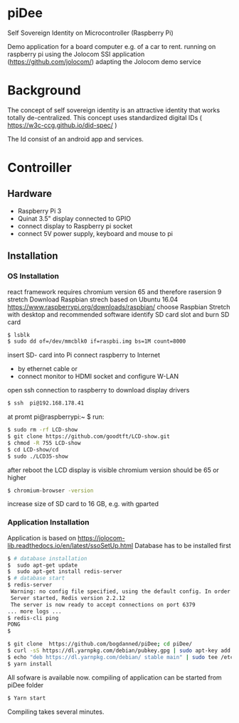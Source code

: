 # piDee
Self Sovereign Identity on Microcontroller (Raspberry Pi)

Demo application for a board computer e.g. of a car to rent.
running on raspberry pi
using the Jolocom SSI application (https://github.com/jolocom/)
adapting the Jolocom demo service 

# Background
The concept of self sovereign identity is an attractive identity that works totally de-centralized. This concept uses standardized digital IDs ( https://w3c-ccg.github.io/did-spec/ )

The Id consist of an android app and services.

# Controiller
## Hardware
- Raspberry Pi 3
- Quinat 3.5" display connected to GPIO
- connect display to Raspberry pi socket
- connect 5V power supply, keyboard and mouse to pi 

## Installation
### OS Installation
react framework requires chromium version 65 and therefore rasersion 9 stretch 
Download Raspbian strech based on Ubuntu 16.04 https://www.raspberrypi.org/downloads/raspbian/
choose Raspbian Stretch with desktop and recommended software
identify SD card slot  and burn SD card
```sh
$ lsblk
$ sudo dd of=/dev/mmcblk0 if=raspbi.img bs=1M count=8000
```
insert SD-  card into Pi
connect raspberry to Internet 
- by ethernet cable or 
- connect monitor to HDMI socket and configure W-LAN

open ssh connection to raspberry to download display drivers
```sh
$ ssh  pi@192.168.178.41
```
at promt pi@raspberrypi:~ $ run:
```sh
$ sudo rm -rf LCD-show
$ git clone https://github.com/goodtft/LCD-show.git
$ chmod -R 755 LCD-show
$ cd LCD-show/cd 
$ sudo ./LCD35-show
```
after reboot the LCD display is visible
chromium version should be 65 or higher
```sh
$ chromium-browser -version
```
increase size of SD card to 16 GB, e.g. with gparted

### Application Installation
Application is based on https://jolocom-lib.readthedocs.io/en/latest/ssoSetUp.html
Database has to be installed first
```sh
$ # database installation
$  sudo apt-get update
$  sudo apt-get install redis-server
$ # database start
$ redis-server
 Warning: no config file specified, using the default config. In order to specify a config file use 'redis-server /path/to/redis.conf'
 Server started, Redis version 2.2.12
 The server is now ready to accept connections on port 6379
... more logs ...
$ redis-cli ping
PONG
$
```
```sh
$ git clone  https://github.com/bogdanned/piDee; cd piDee/
$ curl -sS https://dl.yarnpkg.com/debian/pubkey.gpg | sudo apt-key add -
$ echo "deb https://dl.yarnpkg.com/debian/ stable main" | sudo tee /etc/apt/sources.list.d/yarn.list
$ yarn install
```
All sofware is available now.
compiling of application can be started from piDee folder

```sh
$ Yarn start
```
Compiling takes several minutes.



